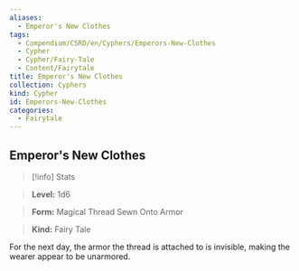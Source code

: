 ```yaml
---
aliases:
  - Emperor's New Clothes
tags:
  - Compendium/CSRD/en/Cyphers/Emperors-New-Clothes
  - Cypher
  - Cypher/Fairy-Tale
  - Content/Fairytale
title: Emperor's New Clothes
collection: Cyphers
kind: Cypher
id: Emperors-New-Clothes
categories:
  - Fairytale
---
```

## Emperor's New Clothes    
>[!info] Stats    
> **Level:** 1d6    
> **Form:** Magical Thread Sewn Onto Armor    
> **Kind:** Fairy Tale  
    
For the next day, the armor the thread is attached to is invisible, making the wearer appear to be unarmored.
